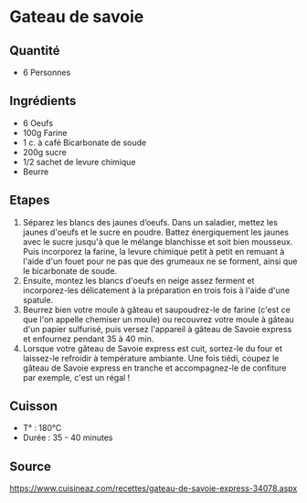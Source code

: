 # Gateau de savoie

## Quantité

* 6 Personnes

## Ingrédients

* 6 Oeufs
* 100g Farine
* 1 c. à café Bicarbonate de soude
* 200g sucre
* 1/2 sachet de levure chimique
* Beurre

## Etapes

1. Séparez les blancs des jaunes d’oeufs. Dans un saladier, mettez les jaunes d'oeufs et le sucre en poudre. Battez énergiquement les jaunes avec le sucre jusqu'à que le mélange blanchisse et soit bien mousseux. Puis incorporez la farine, la levure chimique petit à petit en remuant à l'aide d'un fouet pour ne pas que des grumeaux ne se forment, ainsi que le bicarbonate de soude.
1. Ensuite, montez les blancs d'oeufs en neige assez ferment et incorporez-les délicatement à la préparation en trois fois à l'aide d'une spatule.
1. Beurrez bien votre moule à gâteau et saupoudrez-le de farine (c'est ce que l'on appelle chemiser un moule) ou recouvrez votre moule à gâteau d'un papier sulfurisé, puis versez l'appareil à gâteau de Savoie express et enfournez pendant 35 à 40 min.
1. Lorsque votre gâteau de Savoie express est cuit, sortez-le du four et laissez-le refroidir à température ambiante. Une fois tiédi, coupez le gâteau de Savoie express en tranche et accompagnez-le de confiture par exemple, c'est un régal !


## Cuisson

* T° : 180°C
* Durée : 35 - 40 minutes

## Source
https://www.cuisineaz.com/recettes/gateau-de-savoie-express-34078.aspx